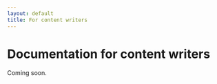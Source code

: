 ```yaml
---
layout: default
title: For content writers
---
```


# Documentation for content writers

Coming soon.